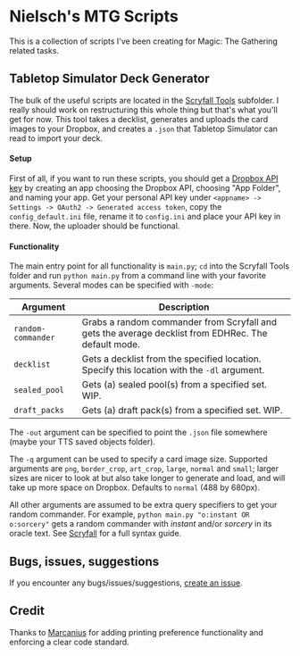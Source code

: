 # Nielsch's MTG Scripts
This is a collection of scripts I've been creating for Magic: The Gathering related tasks.

## Tabletop Simulator Deck Generator
The bulk of the useful scripts are located in the [Scryfall Tools](Scryfall%20Tools) subfolder. I really should work on restructuring this whole thing but that's what you'll get for now.
This tool takes a decklist, generates and uploads the card images to your Dropbox, and creates a `.json` that Tabletop Simulator can read to import your deck.

#### Setup
First of all, if you want to run these scripts, you should get a [Dropbox API key](https://blogs.dropbox.com/developers/2014/05/generate-an-access-token-for-your-own-account/) by creating an app choosing the Dropbox API, choosing "App Folder", and naming your app. Get your personal API key under `<appname> -> Settings -> OAuth2 -> Generated access token`, copy the `config_default.ini` file, rename it to `config.ini` and place your API key in there.
Now, the uploader should be functional.

#### Functionality
The main entry point for all functionality is `main.py`; `cd` into the Scryfall Tools folder and run `python main.py` from a command line with your favorite arguments.
Several modes can be specified with `-mode`:

| Argument | Description |
| -------- | ----------- |
| `random-commander` | Grabs a random commander from Scryfall and gets the average decklist from EDHRec. The default mode. |
| `decklist` | Gets a decklist from the specified location. Specify this location with the `-dl` argument.|
| `sealed_pool` | Gets (a) sealed pool(s) from a specified set. WIP. |
| `draft_packs` | Gets (a) draft pack(s) from a specified set. WIP. |

The `-out` argument can be specified to point the `.json` file somewhere (maybe your TTS saved objects folder).

The `-q` argument can be used to specify a card image size. Supported arguments are `png`, `border_crop`, `art_crop`, `large`, `normal` and `small`; larger sizes are nicer to look at but also take longer to generate and load, and will take up more space on Dropbox. Defaults to `normal` (488 by 680px).

All other arguments are assumed to be extra query specifiers to get your random commander. For example, `python main.py "o:instant OR o:sorcery"` gets a random commander with *instant* and/or *sorcery* in its oracle text. See [Scryfall](https://scryfall.com/docs/syntax) for a full syntax guide.

## Bugs, issues, suggestions
If you encounter any bugs/issues/suggestions, [create an issue](https://github.com/NCMulder/MTG_Scripts/issues).

## Credit
Thanks to [Marcanius](https://github.com/Marcanius) for adding printing preference functionality and enforcing a clear code standard.